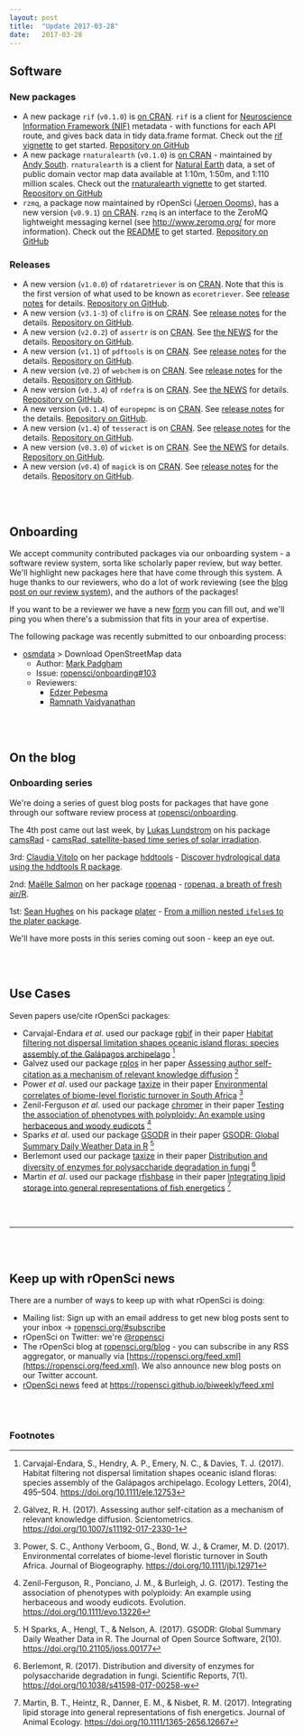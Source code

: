 ```yaml
---
layout: post
title:  "Update 2017-03-28"
date:   2017-03-28
---
```


## Software

### New packages

* A new package `rif` (`v0.1.0`) is [on CRAN](https://cran.rstudio.com/web/packages/rif). `rif` is a client for [Neuroscience Information Framework (NIF)](https://neuinfo.org/) metadata - with functions for each API route, and gives back data in tidy data.frame format. Check out the [rif vignette](https://cran.r-project.org/web/packages/rif/vignettes/rif_vignette.html) to get started. [Repository on GitHub][rif]
* A new package `rnaturalearth` (`v0.1.0`) is [on CRAN](https://cran.rstudio.com/web/packages/rnaturalearth) - maintained by [Andy South](https://github.com/AndySouth). `rnaturalearth` is a client for [Natural Earth](http://www.naturalearthdata.com/) data, a set of public domain vector map data available at 1:10m, 1:50m, and 1:110 million scales. Check out the [rnaturalearth vignette](https://cran.r-project.org/web/packages/rnaturalearth/vignettes/rnaturalearth.html) to get started. [Repository on GitHub][rnaturalearth]
* `rzmq`, a package now maintained by rOpenSci ([Jeroen Oooms](https://github.com/jeroen)), has a new version (`v0.9.1`) [on CRAN](https://cran.rstudio.com/web/packages/rzmq). `rzmq` is an interface to the ZeroMQ lightweight messaging kernel (see <http://www.zeromq.org/> for more information). Check out the [README](https://github.com/ropensci/rzmq#rzmq) to get started. [Repository on GitHub][rzmq]

### Releases

* A new version (`v1.0.0`) of `rdataretriever` is on [CRAN](https://cran.rstudio.com/web/packages/rdataretriever). Note that this is the first version of what used to be known as `ecoretriever`. See [release notes](https://github.com/ropensci/rdataretriever/releases/tag/v1.0.0) for details. [Repository on GitHub][rdataretriever].
* A new version (`v3.1-3`) of `clifro` is on [CRAN](https://cran.rstudio.com/web/packages/clifro). See [release notes](https://github.com/ropensci/clifro/releases/tag/v3.1-3) for the details. [Repository on GitHub][clifro].
* A new version (`v2.0.2`) of `assertr` is on [CRAN](https://cran.rstudio.com/web/packages/assertr). See [the NEWS](https://github.com/ropensci/assertr/blob/master/NEWS) for the details. [Repository on GitHub][assertr].
* A new version (`v1.1`) of `pdftools` is on [CRAN](https://cran.rstudio.com/web/packages/pdftools). See [release notes](https://github.com/ropensci/pdftools/releases/tag/v1.1) for the details. [Repository on GitHub][pdftools].
* A new version (`v0.2`) of `webchem` is on [CRAN](https://cran.rstudio.com/web/packages/webchem). See [release notes](https://github.com/ropensci/webchem/releases/tag/v0.2) for the details. [Repository on GitHub][webchem].
* A new version (`v0.3.4`) of `rdefra` is on [CRAN](https://cran.rstudio.com/web/packages/rdefra). See [the NEWS](https://github.com/ropensci/rdefra/blob/master/NEWS.md#rdefra-034) for details. [Repository on GitHub][rdefra].
* A new version (`v0.1.4`) of `europepmc` is on [CRAN](https://cran.rstudio.com/web/packages/europepmc). See [release notes](https://github.com/ropensci/europepmc/releases/tag/v0.1.4) for the details. [Repository on GitHub][europepmc].
* A new version (`v1.4`) of `tesseract` is on [CRAN](https://cran.rstudio.com/web/packages/tesseract). See [release notes](https://github.com/ropensci/tesseract/releases/tag/v1.4) for the details. [Repository on GitHub][tesseract].
* A new version (`v0.3.0`) of `wicket` is on [CRAN](https://cran.rstudio.com/web/packages/wicket). See [the NEWS](https://github.com/ropensci/wicket/blob/master/NEWS) for details. [Repository on GitHub][wicket].
* A new version (`v0.4`) of `magick` is on [CRAN](https://cran.rstudio.com/web/packages/magick). See [release notes](https://github.com/ropensci/magick/releases/tag/v0.4) for the details. [Repository on GitHub][magick].

<br><br>

## Onboarding

We accept community contributed packages via our onboarding system - a software review system, sorta like scholarly paper review, but way better. We'll highlight new packages here that have come through this system. A huge thanks to our reviewers, who do a lot of work reviewing (see the [blog post on our review system](https://ropensci.org/blog/2016/03/28/software-review)),
and the authors of the packages!

If you want to be a reviewer we have a new [form](https://ropensci.org/onboarding/) you can fill out, and we'll ping you when there's a submission that fits in your area of expertise.

The following package was recently submitted to our onboarding process:

* [osmdata][] > Download OpenStreetMap data 
    * Author: [Mark Padgham](https://github.com/    )
    * Issue: [ropensci/onboarding#103](https://github.com/ropensci/onboarding/issues/103)
    * Reviewers:
        * [Edzer Pebesma](https://github.com/edzer)
        * [Ramnath Vaidyanathan](https://github.com/ramnathv)

<br><br>

## On the blog

### Onboarding series

We're doing a series of guest blog posts for packages that have gone through our software review process at [ropensci/onboarding](https://github.com/ropensci/onboarding/).

The 4th post came out last week, by [Lukas Lundstrom](https://github.com/lukas-rokka) on his package [camsRad][] - [camsRad, satellite-based time series of solar irradiation](https://ropensci.org/blog/blog/2017/03/21/camsrad).

3rd: [Claudia Vitolo](https://claudiavitolo.com/) on her package [hddtools][] - [Discover hydrological data using the hddtools R package](https://ropensci.org/blog/blog/2017/03/07/hddtools).

2nd: [Maëlle Salmon](http://www.masalmon.eu/) on her package [ropenaq][] - [ropenaq, a breath of fresh air/R](https://ropensci.org/blog/blog/2017/02/21/ropenaq).

1st: [Sean Hughes](https://github.com/seaaan) on his package [plater][] - [From a million nested `ifelse`s to the plater package](https://ropensci.org/blog/blog/2017/02/06/plater-blog-post).

We'll have more posts in this series coming out soon - keep an eye out.

<br><br>

## Use Cases

Seven papers use/cite rOpenSci packages:

* Carvajal-Endara _et al_. used our package [rgbif][rgbif] in their paper [Habitat filtering not dispersal limitation shapes oceanic island floras: species assembly of the Galápagos archipelago](https://doi.org/10.1111/ele.12753) [^1]
* Galvez used our package [rplos][rplos] in her paper [Assessing author self-citation as a mechanism of relevant knowledge diffusion](https://doi.org/10.1007/s11192-017-2330-1) [^2]
* Power _et al_. used our package [taxize][taxize] in their paper [Environmental correlates of biome-level floristic turnover in South Africa](https://doi.org/10.1111/jbi.12971) [^3]
* Zenil-Ferguson _et al_. used our package [chromer][chromer] in their paper [Testing the association of phenotypes with polyploidy: An example using herbaceous and woody eudicots](https://doi.org/10.1111/evo.13226) [^4]
* Sparks _et al_. used our package [GSODR][GSODR] in their paper [GSODR: Global Summary Daily Weather Data in R](https://doi.org/10.21105/joss.00177) [^5]
* Berlemont used our package [taxize][taxize] in their paper [Distribution and diversity of enzymes for polysaccharide degradation in fungi](https://doi.org/10.1038/s41598-017-00258-w) [^6]
* Martin _et al_. used our package [rfishbase][rfishbase] in their paper [Integrating lipid storage into general representations of fish energetics](https://doi.org/10.1111/1365-2656.12667) [^7]


<br><br>

-----------------------------

<br><br>

## Keep up with rOpenSci news

There are a number of ways to keep up with what rOpenSci is doing:

* Mailing list: Sign up with an email address to get new blog posts sent to your inbox -> [ropensci.org/#subscribe](https://ropensci.org/#subscribe)
* rOpenSci on Twitter: we're [@ropensci](https://twitter.com/ropensci)
* The rOpenSci blog at [ropensci.org/blog](https://ropensci.org/blog) - you can subscribe in any RSS aggregator, or manually via [https://ropensci.org/feed.xml](https://ropensci.org/feed.xml). We also announce new blog posts on our Twitter account.
* [rOpenSci news](https://ropensci.github.io/biweekly/) feed at <https://ropensci.github.io/biweekly/feed.xml>

[rif]: https://github.com/ropensci/rif
[rnaturalearth]: https://github.com/ropensci/rnaturalearth
[rzmq]: https://github.com/ropensci/rzmq
[rdataretriever]: https://github.com/ropensci/rdataretriever
[clifro]: https://github.com/ropensci/clifro
[assertr]: https://github.com/ropensci/assertr
[pdftools]: https://github.com/ropensci/pdftools
[webchem]: https://github.com/ropensci/webchem
[rdefra]: https://github.com/ropensci/rdefra
[europepmc]: https://github.com/ropensci/europepmc
[tesseract]: https://github.com/ropensci/tesseract
[wicket]: https://github.com/ropensci/wicket
[magick]: https://github.com/ropensci/magick
[camsRad]: https://github.com/ropenscilabs/camsRad
[hddtools]: https://github.com/ropensci/hddtools
[ropenaq]: https://github.com/ropensci/ropenaq
[plater]: https://github.com/ropensci/plater
[rgbif]: https://github.com/ropensci/rgbif
[rplos]: https://github.com/ropensci/rplos
[taxize]: https://github.com/ropensci/taxize
[chromer]: https://github.com/ropensci/chromer
[GSODR]: https://github.com/ropensci/GSODR
[rfishbase]: https://github.com/ropensci/rfishbase
[osmdata]: https://github.com/osmdatar/osmdata

<br><br>

### Footnotes

[^1]: Carvajal-Endara, S., Hendry, A. P., Emery, N. C., & Davies, T. J. (2017). Habitat filtering not dispersal limitation shapes oceanic island floras: species assembly of the Galápagos archipelago. Ecology Letters, 20(4), 495–504. <https://doi.org/10.1111/ele.12753>
[^2]: Gálvez, R. H. (2017). Assessing author self-citation as a mechanism of relevant knowledge diffusion. Scientometrics. <https://doi.org/10.1007/s11192-017-2330-1>
[^3]: Power, S. C., Anthony Verboom, G., Bond, W. J., & Cramer, M. D. (2017). Environmental correlates of biome-level floristic turnover in South Africa. Journal of Biogeography. <https://doi.org/10.1111/jbi.12971>
[^4]: Zenil-Ferguson, R., Ponciano, J. M., & Burleigh, J. G. (2017). Testing the association of phenotypes with polyploidy: An example using herbaceous and woody eudicots. Evolution. <https://doi.org/10.1111/evo.13226>
[^5]: H Sparks, A., Hengl, T., & Nelson, A. (2017). GSODR: Global Summary Daily Weather Data in R. The Journal of Open Source Software, 2(10). <https://doi.org/10.21105/joss.00177>
[^6]: Berlemont, R. (2017). Distribution and diversity of enzymes for polysaccharide degradation in fungi. Scientific Reports, 7(1). <https://doi.org/10.1038/s41598-017-00258-w>
[^7]: Martin, B. T., Heintz, R., Danner, E. M., & Nisbet, R. M. (2017). Integrating lipid storage into general representations of fish energetics. Journal of Animal Ecology. <https://doi.org/10.1111/1365-2656.12667>
